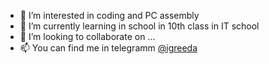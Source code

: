 - 👀 I’m interested in coding and PC assembly
- 🌱 I’m currently learning in school in 10th class in IT school
- 💞️ I’m looking to collaborate on ...
- 📫 You can find me in telegramm [@igreeda](https://t.me/IgreedaIT)

<!---
Igggor/Igggor is a ✨ special ✨ repository because its `README.md` (this file) appears on your GitHub profile.
You can click the Preview link to take a look at your changes.
--->
